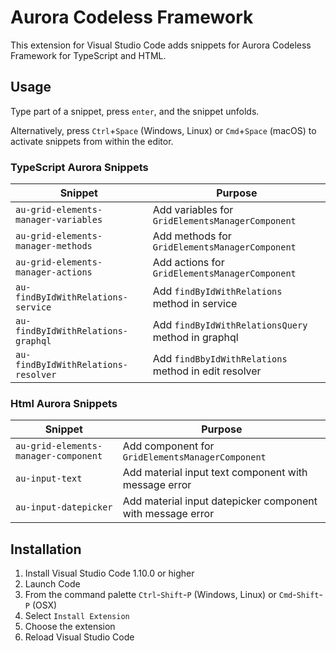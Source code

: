 # Aurora Codeless Framework

This extension for Visual Studio Code adds snippets for Aurora Codeless Framework for TypeScript and HTML.

## Usage

Type part of a snippet, press `enter`, and the snippet unfolds.

Alternatively, press `Ctrl`+`Space` (Windows, Linux) or `Cmd`+`Space` (macOS) to activate snippets from within the editor.

### TypeScript Aurora Snippets

| Snippet                                       | Purpose                                                 |
| --------------------------------------------- | --------------------------------------------------------|
| `au-grid-elements-manager-variables`          | Add variables for `GridElementsManagerComponent`        |
| `au-grid-elements-manager-methods`            | Add methods for `GridElementsManagerComponent`          |
| `au-grid-elements-manager-actions`            | Add actions for `GridElementsManagerComponent`          |
| `au-findByIdWithRelations-service`            | Add `findByIdWithRelations` method in service           |
| `au-findByIdWithRelations-graphql`            | Add `findByIdWithRelationsQuery` method in graphql      |
| `au-findByIdWithRelations-resolver`           | Add `findBbyIdWithRelations` method in edit resolver    |

### Html Aurora Snippets

| Snippet                              | Purpose                                                              |
| ------------------------------------ | -------------------------------------------------------------------- |
| `au-grid-elements-manager-component` | Add component for `GridElementsManagerComponent`                     |
| `au-input-text`                      | Add material input text component with message error                 |
| `au-input-datepicker`                | Add material input datepicker component with message error           |

## Installation

1. Install Visual Studio Code 1.10.0 or higher
1. Launch Code
1. From the command palette `Ctrl`-`Shift`-`P` (Windows, Linux) or `Cmd`-`Shift`-`P` (OSX)
1. Select `Install Extension`
1. Choose the extension
1. Reload Visual Studio Code